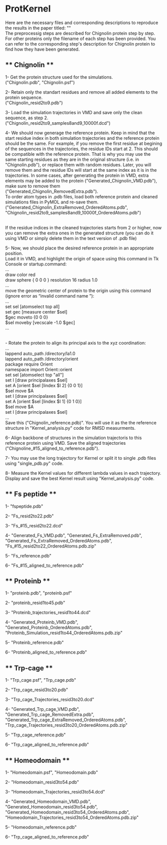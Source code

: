 # ProtKernel
Here are the necessary files and corresponding descriptions to reproduce the results in the paper titled: ""
<br /> The preprocessig steps are described for Chignolin protein step by step. For other proteins only the filename of each step has been provided. You can refer to the corresponding step's description for Chignolin protein to find how they have been generated.



** Chignolin **
---
1- Get the protein structure used for the simulations.
<br /> ("Chignolin.pdb", "Chignolin.psf")

2- Retain only the standart residues and remove all added elements to the protein sequence.
<br /> ("Chignolin_resid2to9.pdb")

3- Load the simulation trajectories in VMD and save only the clean sequence, as step 2. 
<br /> ("Chignolin_resid2to9_samples8and9_10000f.dcd")

4- We should now generage the reference protein. Keep in mind that the start residue index in both simulation trajectories and the reference protein should be the same. For example, if you remove the first residue at begining of the sequences in the trajectories, the residue IDs start at 2. This should be compatible with the reference protein. That is why you may use the same starting residues as they are in the original structure (i.e. in "Chignolin.pdb"), or replace them with random residues. Later, you will remove them and the residue IDs will start at the same index as it is in the trajectories. In some cases, after generating the protein in VMD, extra elements may be added to the protein ("Generated_Chignolin_VMD.pdb"), make sure to remove them 
<br /> ("Generated_Chignolin_RemovedExtra.pdb").
<br /> To order atom types in .pdb files, load both reference protein and cleaned simulations files in PyMOL and re-save them.
<br /> ("Generated_Chignolin_ExtraRemoved_OrderedAtoms.pdb", "Chignolin_resid2to9_samples8and9_10000f_OrderedAtoms.pdb")

<br /> If the residue indices in the cleaned trajectories starts from 2 or higher, now you can remove the extra ones in the generated structure (you can do it using VMD or simply delete them in the text version of .pdb file)

5- Now, we should place the desired reference protein in an appropriate position. 
<br /> Load it in VMD, and highlight the origin of space using this command in Tk Console or startup.command: 
<br /> ...
<br /> draw color red
<br /> draw sphere { 0 0 0 } resolution 16 radius 1.0
<br /> ...
<br /> move the geometric center of protein to the origin using this command (ignore error as “invalid command name <current geometric center>”):
<br /> ...
<br /> set sel [atomselect top all]
<br /> set gec [measure center $sel]
<br /> $gec moveto {0 0 0}
<br /> $sel moveby [vecscale -1.0 $gec]
<br /> ...

<br />- Rotate the protein to align its principal axis to the xyz coordination:
<br /> ...
<br /> lappend auto_path /directory/la1.0
<br /> lappend auto_path /directory/orient
<br /> package require Orient
<br /> namespace import Orient::orient
<br /> set sel [atomselect top "all"]
<br /> set I [draw principalaxes $sel]
<br /> set A [orient $sel [lindex $I 2] {0 0 1}]
<br /> $sel move $A
<br /> set I [draw principalaxes $sel]
<br /> set A [orient $sel [lindex $I 1] {0 1 0}]
<br /> $sel move $A
<br /> set I [draw principalaxes $sel]
<br /> ...
<br /> Save this ("Chignolin_reference.pdb)". You will use it as the the reference structure in "Kernel_analysis.py" code for RMSD measurments.

6- Align backbone of structures in the simulation trajectoris to this reference protein using VMD. Save the aligned trajectories ("Chignoline_#15_aligned_to_reference.pdb").

7- You may use the long trajectory for Kernel or split it to single .pdb files using "single_pdb.py" code.

8- Measure the Kernel values for different lambda values in each trajectory. Display and save the best Kernel result using "Kernel_analysis.py" code.



** Fs peptide **
---
1- "fspeptide.pdb"

2- "Fs_resid2to22.pdb"

3- "Fs_#15_resid2to22.dcd"

4- "Generated_Fs_VMD.pdb", "Generated_Fs_ExtraRemoved.pdb", "Generated_Fs_ExtraRemoved_OrderedAtoms.pdb", "Fs_#15_resid2to22_OrderedAtoms.pdb.zip"

5- "Fs_reference.pdb"

6- "Fs_#15_aligned_to_reference.pdb"


** Proteinb **
---
1- "proteinb.pdb", "proteinb.psf"

2- "proteinb_resid1to45.pdb"

3- "Proteinb_trajectories_resid1to44.dcd"

4- "Generated_Proteinb_VMD.pdb", "Generated_Proteinb_OrderedAtoms.pdb", "Proteinb_Simulation_resid1to44_OrderedAtoms.pdb.zip"

5- "Proteinb_reference.pdb"

6- "Proteinb_aligned_to_reference.pdb"


** Trp-cage **
---
1- "Trp_cage.psf", "Trp_cage.pdb"

2- "Trp_cage_resid3to20.pdb"

3- "Trp_cage_Trajectories_resid3to20.dcd"

4- "Generated_Trp_cage_VMD.pdb", "Generated_Trp_cage_RemovedExtra.pdb", "Generated_Trp_cage_ExtraRemoved_OrderedAtoms.pdb", "Trp_cage_Trajectories_resid3to20_OrderedAtoms.pdb.zip"

5- "Trp_cage_reference.pdb"

6- "Trp_cage_aligned_to_reference.pdb"

** Homeodomain **
---
1- "Homeodomain.psf", "Homeodomain.pdb"

2- "Homeodomain_resid3to54.pdb"

3- "Homeodomain_Trajectories_resid3to54.dcd"

4- "Generated_Homeodomain_VMD.pdb", "Generated_Homeodomain_resid3to54.pdb", "Generated_Homeodomain_resid3to54_OrderedAtoms.pdb", "Homeodomain_Trajectories_resid3to54_OrderedAtoms.pdb.zip"

5- "Homeodomain_reference.pdb"

6- "Trp_cage_aligned_to_reference.pdb"
